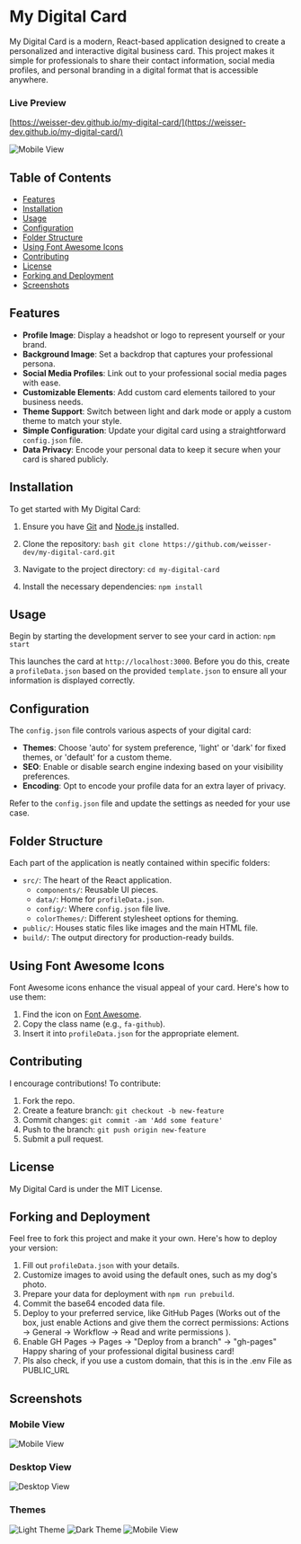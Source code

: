 # My Digital Card

My Digital Card is a modern, React-based application designed to create a personalized and interactive digital business
card. This project makes it simple for professionals to share their contact information, social media profiles, and
personal branding in a digital format that is accessible anywhere.

### Live Preview
[https://weisser-dev.github.io/my-digital-card/](https://weisser-dev.github.io/my-digital-card/)

![Mobile View](./screenshots/mobile.png)






## Table of Contents

- [Features](#features)
- [Installation](#installation)
- [Usage](#usage)
- [Configuration](#configuration)
- [Folder Structure](#folder-structure)
- [Using Font Awesome Icons](#using-font-awesome-icons)
- [Contributing](#contributing)
- [License](#license)
- [Forking and Deployment](#forking-and-deployment)
- [Screenshots](#screenshots)

## Features

- **Profile Image**: Display a headshot or logo to represent yourself or your brand.
- **Background Image**: Set a backdrop that captures your professional persona.
- **Social Media Profiles**: Link out to your professional social media pages with ease.
- **Customizable Elements**: Add custom card elements tailored to your business needs.
- **Theme Support**: Switch between light and dark mode or apply a custom theme to match your style.
- **Simple Configuration**: Update your digital card using a straightforward `config.json` file.
- **Data Privacy**: Encode your personal data to keep it secure when your card is shared publicly.

## Installation

To get started with My Digital Card:

1. Ensure you have [Git](https://git-scm.com/downloads) and [Node.js](https://nodejs.org/en/download/) installed.
2. Clone the repository:
   ```bash git clone https://github.com/weisser-dev/my-digital-card.git```

3. Navigate to the project directory:     `cd my-digital-card`

4. Install the necessary dependencies:    `npm install`

## Usage

Begin by starting the development server to see your card in action: `npm start`

This launches the card at `http://localhost:3000`. Before you do this, create a `profileData.json` based on the
provided `template.json` to ensure all your information is displayed correctly.

## Configuration

The `config.json` file controls various aspects of your digital card:

- **Themes**: Choose 'auto' for system preference, 'light' or 'dark' for fixed themes, or 'default' for a custom theme.
- **SEO**: Enable or disable search engine indexing based on your visibility preferences.
- **Encoding**: Opt to encode your profile data for an extra layer of privacy.

Refer to the `config.json` file and update the settings as needed for your use case.

## Folder Structure

Each part of the application is neatly contained within specific folders:

- `src/`: The heart of the React application.
    - `components/`: Reusable UI pieces.
    - `data/`: Home for `profileData.json`.
    - `config/`: Where `config.json`  file live.
    - `colorThemes/`: Different stylesheet options for theming.
- `public/`: Houses static files like images and the main HTML file.
- `build/`: The output directory for production-ready builds.

## Using Font Awesome Icons

Font Awesome icons enhance the visual appeal of your card. Here's how to use them:

1. Find the icon on [Font Awesome](https://fontawesome.com/icons).
2. Copy the class name (e.g., `fa-github`).
3. Insert it into `profileData.json` for the appropriate element.

## Contributing

I encourage contributions! To contribute:

1. Fork the repo.
2. Create a feature branch: `git checkout -b new-feature`
3. Commit changes: `git commit -am 'Add some feature'`
4. Push to the branch: `git push origin new-feature`
5. Submit a pull request.

## License

My Digital Card is under the MIT License.

## Forking and Deployment

Feel free to fork this project and make it your own. Here's how to deploy your version:

1. Fill out `profileData.json` with your details.
2. Customize images to avoid using the default ones, such as my dog's photo.
3. Prepare your data for deployment with `npm run prebuild`.
4. Commit the base64 encoded data file.
5. Deploy to your preferred service, like GitHub Pages (Works out of the box, just enable Actions and give them the correct permissions: Actions -> General -> Workflow -> Read and write permissions ).
6. Enable GH Pages -> Pages -> "Deploy from a branch" -> "gh-pages"
Happy sharing of your professional digital business card!
7. Pls also check, if you use a custom domain, that this is in the .env File as PUBLIC_URL
## Screenshots

### Mobile View
![Mobile View](./screenshots/mobile.png)

### Desktop View
![Desktop View](./screenshots/desktop.png)

### Themes
![Light Theme](./screenshots/light.png)
![Dark Theme](./screenshots/dark.png)
![Mobile View](./screenshots/mobile.png)
